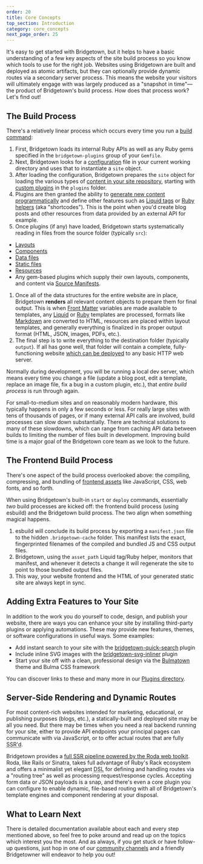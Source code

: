```yaml
---
order: 20
title: Core Concepts
top_section: Introduction
category: core_concepts
next_page_order: 25
---
```


It's easy to get started with Bridgetown, but it helps to have a basic understanding of a few key aspects of the site build process so you know which tools to use for the right job. Websites using Bridgetown are built and deployed as atomic artifacts, but they can optionally provide dynamic routes via a secondary server process. This means the website your visitors will ultimately engage with was largely produced as a "snapshot in time"—the product of Bridgetown's build process. How does that process work? Let's find out!

## The Build Process

There's a relatively linear process which occurs every time you run a [build command](/docs/command-line-usage):

1. First, Bridgetown loads its internal Ruby APIs as well as any Ruby gems specified in the `bridgetown-plugins` group of your `Gemfile`.
1. Next, Bridgetown looks for a [configuration](/docs/configuration) file in your current working directory and uses that to instantiate a `site` object.
1. After loading the configuration, Bridgetown prepares the `site` object for loading the various types of [content in your site repository](/docs/structure), starting with [custom plugins](/docs/plugins) in the `plugins` folder.
1. Plugins are then granted the ability to [generate new content programmatically](/docs/plugins/external-apis) and define other features such as [Liquid tags](/docs/plugins/tags) or [Ruby helpers](/docs/plugins/helpers) (aka "shortcodes"). This is the point when you'd create blog posts and other resources from data provided by an external API for example.
1. Once plugins (if any) have loaded, Bridgetown starts systematically reading in files from the source folder (typically `src`):
  * [Layouts](/docs/layouts)
  * [Components](/docs/components)
  * [Data files](/docs/datafiles)
  * [Static files](/docs/static-files)
  * [Resources](/docs/resources)
  * Any gem-based plugins which supply their own layouts, components, and content via [Source Manifests](/docs/plugins/source-manifests).
1. Once all of the data structures for the entire website are in place, Bridgetown __renders__ all relevant content objects to prepare them for final output. This is when [Front Matter](/docs/front-matter) variables are made available to templates, any [Liquid](/docs/template-engines/liquid) or [Ruby](/docs/template-engines/erb-and-beyond) templates are processed, formats like [Markdown](https://kramdown.gettalong.org/quickref.html) are converted to HTML, resources are placed within layout templates, and generally everything is finalized in its proper output format (HTML, JSON, images, PDFs, etc.).
1. The final step is to write everything to the destination folder (typically `output`). If all has gone well, that folder will contain a complete, fully-functioning website [which can be deployed](/docs/deployment) to any basic HTTP web server.

Normally during development, you will be running a local dev server, which means
every time you change a file (update a blog post, edit a template, replace an image
file, fix a bug in a custom plugin, etc.), that _entire build process_ is run
through again.

For small-to-medium sites and on reasonably modern hardware, this typically happens
in only a few seconds or less. For really large sites with tens of thousands of
pages, or if many external API calls are involved, build processes can slow down
substantially. There are technical solutions to many of these slowdowns, which can
range from caching API data between builds to limiting the number of files built in development.
Improving build time is a major goal of the Bridgetown core team as we look to the future.

## The Frontend Build Process

There's one aspect of the build process overlooked above: the compiling,
compressing, and bundling of [frontend assets](/docs/frontend-assets) like
JavaScript, CSS, web fonts, and so forth.

When using Bridgetown's built-in `start` or `deploy` commands,
essentially _two_ build processes are kicked off: the frontend build process (using esbuild) and the Bridgetown build process. The two align when something magical happens.

1. esbuild will conclude its build process by exporting a `manifest.json` file to the hidden `.bridgetown-cache` folder. This manifest lists the exact, fingerprinted filenames of the compiled and bundled JS and CSS output files.
1. Bridgetown, using the `asset_path` Liquid tag/Ruby helper, monitors that manifest, and whenever it detects a change it will regenerate the site to point to those bundled output files.
1. This way, your website frontend and the HTML of your generated static site are always kept in sync.

## Adding Extra Features to Your Site

In addition to the work you do yourself to code, design, and publish your website,
there are ways you can enhance your site by installing third-party plugins or
applying automations. These may provide new features, themes, or software
configurations in useful ways. Some examples:

* Add instant search to your site with the [bridgetown-quick-search](https://github.com/bridgetownrb/bridgetown-quick-search) plugin
* Include inline SVG images with the [bridgetown-svg-inliner](https://github.com/ayushn21/bridgetown-svg-inliner) plugin
* Start your site off with a clean, professional design via the [Bulmatown](https://github.com/whitefusionhq/bulmatown) theme and Bulma CSS framework

You can discover links to these and many more in our [Plugins directory](/plugins/).

## Server-Side Rendering and Dynamic Routes

For most content-rich websites intended for marketing, educational, or publishing purposes (blogs, etc.), a statically-built and deployed site may be all you need. But there may be times when you need a real backend running for your site, either to provide API endpoints your principal pages can communicate with via JavaScript, or to offer actual routes that are fully <abbr title="Server-Side Rendered">SSR'd</abbr>.

Bridgetown provides a [full SSR pipeline powered by the Roda web toolkit](/docs/routes). Roda, like Rails or Sinatra, takes full advantage of Ruby's Rack ecosystem and offers a minimalist yet elegant <abbr title="Domain-Specific Language">DSL</abbr> for defining and handling routes via a "routing tree" as well as processing request/response cycles. Accepting form data or JSON payloads is a snap, and there's even a core plugin you can configure to enable dynamic, file-based routing with all of Bridgetown's template engines and component rendering at your disposal.

## What to Learn Next

There is detailed documentation available about each and every step mentioned
above, so feel free to poke around and read up on the topics which interest you the
most. And as always, if you get stuck or have follow-up questions, just hop in one
of our [community channels](/community) and a friendly Bridgetowner will
endeavor to help you out!
